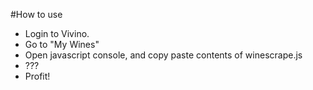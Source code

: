 #How to use
* Login to Vivino.
* Go to "My Wines"
* Open javascript console, and copy paste contents of winescrape.js
* ???
* Profit!
